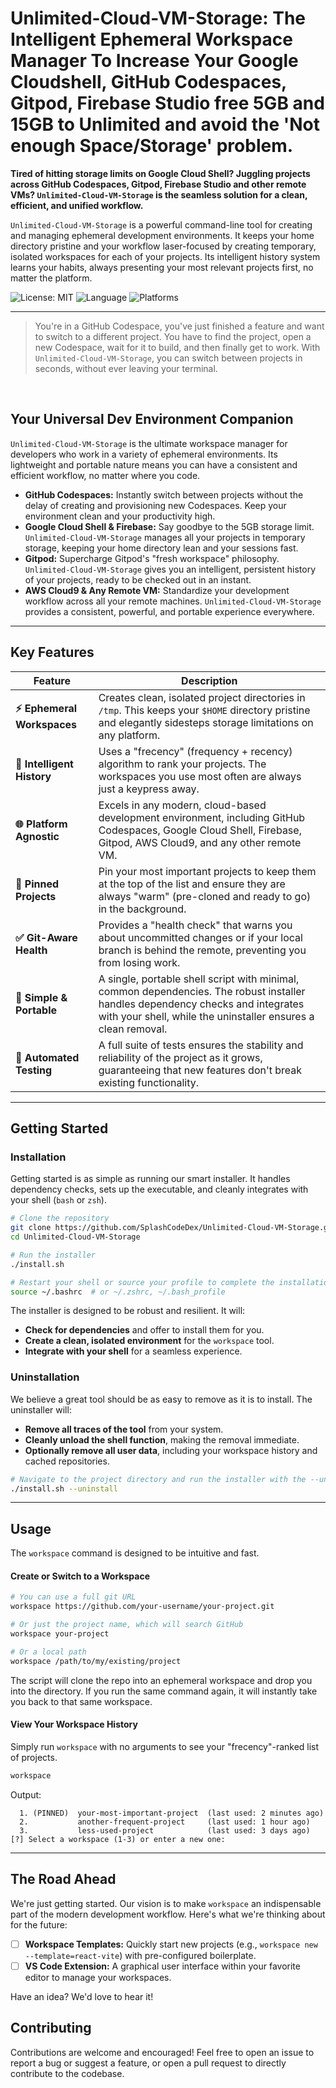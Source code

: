 # Unlimited-Cloud-VM-Storage: The Intelligent Ephemeral Workspace Manager To Increase Your Google Cloudshell, GitHub Codespaces, Gitpod, Firebase Studio free 5GB and 15GB to Unlimited and avoid the 'Not enough Space/Storage' problem.

**Tired of hitting storage limits on Google Cloud Shell? Juggling projects across GitHub Codespaces, Gitpod, Firebase Studio and other remote VMs? `Unlimited-Cloud-VM-Storage` is the seamless solution for a clean, efficient, and unified workflow.**

`Unlimited-Cloud-VM-Storage` is a powerful command-line tool for creating and managing ephemeral development environments. It keeps your home directory pristine and your workflow laser-focused by creating temporary, isolated workspaces for each of your projects. Its intelligent history system learns your habits, always presenting your most relevant projects first, no matter the platform.

![License: MIT](https://img.shields.io/badge/License-MIT-yellow.svg)
![Language](https://img.shields.io/badge/Language-Shell-blue.svg)
![Platforms](https://img.shields.io/badge/Platforms-Codespaces%20%7C%20Cloud%20Shell%20%7C%20Gitpod%20%7C%20Remote%20VMs-blueviolet)

---

> You're in a GitHub Codespace, you've just finished a feature and want to switch to a different project. You have to find the project, open a new Codespace, wait for it to build, and then finally get to work. With `Unlimited-Cloud-VM-Storage`, you can switch between projects in seconds, without ever leaving your terminal.

<br>

## Your Universal Dev Environment Companion

`Unlimited-Cloud-VM-Storage` is the ultimate workspace manager for developers who work in a variety of ephemeral environments. Its lightweight and portable nature means you can have a consistent and efficient workflow, no matter where you code.

- **GitHub Codespaces:** Instantly switch between projects without the delay of creating and provisioning new Codespaces. Keep your environment clean and your productivity high.
- **Google Cloud Shell & Firebase:** Say goodbye to the 5GB storage limit. `Unlimited-Cloud-VM-Storage` manages all your projects in temporary storage, keeping your home directory lean and your sessions fast.
- **Gitpod:** Supercharge Gitpod's "fresh workspace" philosophy. `Unlimited-Cloud-VM-Storage` gives you an intelligent, persistent history of your projects, ready to be checked out in an instant.
- **AWS Cloud9 & Any Remote VM:** Standardize your development workflow across all your remote machines. `Unlimited-Cloud-VM-Storage` provides a consistent, powerful, and portable experience everywhere.

---

## Key Features

| Feature | Description |
| --- | --- |
| **⚡️ Ephemeral Workspaces** | Creates clean, isolated project directories in `/tmp`. This keeps your `$HOME` directory pristine and elegantly sidesteps storage limitations on any platform. |
| **🧠 Intelligent History** | Uses a "frecency" (frequency + recency) algorithm to rank your projects. The workspaces you use most often are always just a keypress away. |
| **🌐 Platform Agnostic** | Excels in any modern, cloud-based development environment, including GitHub Codespaces, Google Cloud Shell, Firebase, Gitpod, AWS Cloud9, and any other remote VM. |
| **📌 Pinned Projects** | Pin your most important projects to keep them at the top of the list and ensure they are always "warm" (pre-cloned and ready to go) in the background. |
| **✅ Git-Aware Health** | Provides a "health check" that warns you about uncommitted changes or if your local branch is behind the remote, preventing you from losing work. |
| **🚀 Simple & Portable** | A single, portable shell script with minimal, common dependencies. The robust installer handles dependency checks and integrates with your shell, while the uninstaller ensures a clean removal. |
| **🧪 Automated Testing** | A full suite of tests ensures the stability and reliability of the project as it grows, guaranteeing that new features don't break existing functionality. |

---

## Getting Started

### Installation

Getting started is as simple as running our smart installer. It handles dependency checks, sets up the executable, and cleanly integrates with your shell (`bash` or `zsh`).

```bash
# Clone the repository
git clone https://github.com/SplashCodeDex/Unlimited-Cloud-VM-Storage.git
cd Unlimited-Cloud-VM-Storage

# Run the installer
./install.sh

# Restart your shell or source your profile to complete the installation
source ~/.bashrc  # or ~/.zshrc, ~/.bash_profile
```

The installer is designed to be robust and resilient. It will:

*   **Check for dependencies** and offer to install them for you.
*   **Create a clean, isolated environment** for the `workspace` tool.
*   **Integrate with your shell** for a seamless experience.

### Uninstallation

We believe a great tool should be as easy to remove as it is to install. The uninstaller will:

*   **Remove all traces of the tool** from your system.
*   **Cleanly unload the shell function**, making the removal immediate.
*   **Optionally remove all user data**, including your workspace history and cached repositories.

```bash
# Navigate to the project directory and run the installer with the --uninstall flag
./install.sh --uninstall
```

---

## Usage

The `workspace` command is designed to be intuitive and fast.

#### Create or Switch to a Workspace

```bash
# You can use a full git URL
workspace https://github.com/your-username/your-project.git

# Or just the project name, which will search GitHub
workspace your-project

# Or a local path
workspace /path/to/my/existing/project
```
The script will clone the repo into an ephemeral workspace and drop you into the directory. If you run the same command again, it will instantly take you back to that same workspace.

#### View Your Workspace History

Simply run `workspace` with no arguments to see your "frecency"-ranked list of projects.

```bash
workspace
```
Output:
```
  1. (PINNED)  your-most-important-project  (last used: 2 minutes ago)
  2.           another-frequent-project     (last used: 1 hour ago)
  3.           less-used-project            (last used: 3 days ago)
[?] Select a workspace (1-3) or enter a new one:
```

---

## The Road Ahead

We're just getting started. Our vision is to make `workspace` an indispensable part of the modern development workflow. Here's what we're thinking about for the future:

- [ ] **Workspace Templates:** Quickly start new projects (e.g., `workspace new --template=react-vite`) with pre-configured boilerplate.
- [ ] **VS Code Extension:** A graphical user interface within your favorite editor to manage your workspaces.

Have an idea? We'd love to hear it!

## Contributing

Contributions are welcome and encouraged! Feel free to open an issue to report a bug or suggest a feature, or open a pull request to directly contribute to the codebase.
